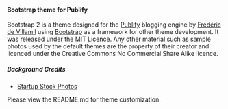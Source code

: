 #### Bootstrap theme for Publify

Bootstrap 2 is a theme designed for the [Publify][1] blogging engine by [Frédéric
de Villamil][2] using [Bootstrap][3] as a framework for other
theme development. It was released under the MIT Licence. Any other
material such as sample photos used by the default themes are the
property of their creator and licenced under the Creative Commons No
Commercial Share Alike licence.

##### Background Credits
* [Startup Stock Photos][4]

Please view the README.md for theme customization.

[1]: http://publify.co
[2]: http://t37.net
[3]: http://getbootstrap.com/
[4]: http://startupstockphotos.com
